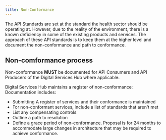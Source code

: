 ```yaml
---
title: Non-Conformance
---
```


The API Standards are set at the standard the health sector should be operating at. However, due to the reality of the environment, there is a known deficiency in some of the existing products and services. The approach of these API standards is to keep them at the higher level and document the non-conformance and path to conformance.

## Non-comformance process

Non-conformance **MUST** be documented for API Consumers and API Producers of the Digital Services Hub where applicable.

Digital Services Hub maintains a register of non-conformance:
Documentation includes:
- Submitting A register of services and their conformance is maintained
- For non-conformant services, include a list of standards that aren't met
- List any compensating controls
- Outline a path to resolution
- Define a grace period of non-conformance. Proposal is for 24 months to accommodate large changes in architecture that may be required to achieve conformance.